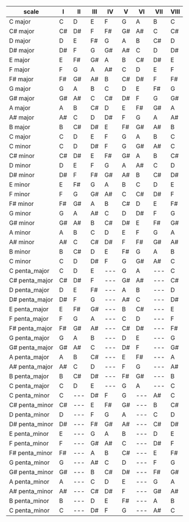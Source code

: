 |     scale      |  I  | II  | III | IV  |  V  | VI  | VII | VIII |
| -------------- | --- | --- | --- | --- | --- | --- | --- | ---- |
| C major        | C   | D   | E   | F   | G   | A   | B   | C    |
| C# major       | C#  | D#  | F   | F#  | G#  | A#  | C   | C#   |
| D major        | D   | E   | F#  | G   | A   | B   | C#  | D    |
| D# major       | D#  | F   | G   | G#  | A#  | C   | D   | D#   |
| E major        | E   | F#  | G#  | A   | B   | C#  | D#  | E    |
| F major        | F   | G   | A   | A#  | C   | D   | E   | F    |
| F# major       | F#  | G#  | A#  | B   | C#  | D#  | F   | F#   |
| G major        | G   | A   | B   | C   | D   | E   | F#  | G    |
| G# major       | G#  | A#  | C   | C#  | D#  | F   | G   | G#   |
| A major        | A   | B   | C#  | D   | E   | F#  | G#  | A    |
| A# major       | A#  | C   | D   | D#  | F   | G   | A   | A#   |
| B major        | B   | C#  | D#  | E   | F#  | G#  | A#  | B    |
| C major        | C   | D   | E   | F   | G   | A   | B   | C    |
| C minor        | C   | D   | D#  | F   | G   | G#  | A#  | C    |
| C# minor       | C#  | D#  | E   | F#  | G#  | A   | B   | C#   |
| D minor        | D   | E   | F   | G   | A   | A#  | C   | D    |
| D# minor       | D#  | F   | F#  | G#  | A#  | B   | C#  | D#   |
| E minor        | E   | F#  | G   | A   | B   | C   | D   | E    |
| F minor        | F   | G   | G#  | A#  | C   | C#  | D#  | F    |
| F# minor       | F#  | G#  | A   | B   | C#  | D   | E   | F#   |
| G minor        | G   | A   | A#  | C   | D   | D#  | F   | G    |
| G# minor       | G#  | A#  | B   | C#  | D#  | E   | F#  | G#   |
| A minor        | A   | B   | C   | D   | E   | F   | G   | A    |
| A# minor       | A#  | C   | C#  | D#  | F   | F#  | G#  | A#   |
| B minor        | B   | C#  | D   | E   | F#  | G   | A   | B    |
| C minor        | C   | D   | D#  | F   | G   | G#  | A#  | C    |
| C penta_major  | C   | D   | E   | --- | G   | A   | --- | C    |
| C# penta_major | C#  | D#  | F   | --- | G#  | A#  | --- | C#   |
| D penta_major  | D   | E   | F#  | --- | A   | B   | --- | D    |
| D# penta_major | D#  | F   | G   | --- | A#  | C   | --- | D#   |
| E penta_major  | E   | F#  | G#  | --- | B   | C#  | --- | E    |
| F penta_major  | F   | G   | A   | --- | C   | D   | --- | F    |
| F# penta_major | F#  | G#  | A#  | --- | C#  | D#  | --- | F#   |
| G penta_major  | G   | A   | B   | --- | D   | E   | --- | G    |
| G# penta_major | G#  | A#  | C   | --- | D#  | F   | --- | G#   |
| A penta_major  | A   | B   | C#  | --- | E   | F#  | --- | A    |
| A# penta_major | A#  | C   | D   | --- | F   | G   | --- | A#   |
| B penta_major  | B   | C#  | D#  | --- | F#  | G#  | --- | B    |
| C penta_major  | C   | D   | E   | --- | G   | A   | --- | C    |
| C penta_minor  | C   | --- | D#  | F   | G   | --- | A#  | C    |
| C# penta_minor | C#  | --- | E   | F#  | G#  | --- | B   | C#   |
| D penta_minor  | D   | --- | F   | G   | A   | --- | C   | D    |
| D# penta_minor | D#  | --- | F#  | G#  | A#  | --- | C#  | D#   |
| E penta_minor  | E   | --- | G   | A   | B   | --- | D   | E    |
| F penta_minor  | F   | --- | G#  | A#  | C   | --- | D#  | F    |
| F# penta_minor | F#  | --- | A   | B   | C#  | --- | E   | F#   |
| G penta_minor  | G   | --- | A#  | C   | D   | --- | F   | G    |
| G# penta_minor | G#  | --- | B   | C#  | D#  | --- | F#  | G#   |
| A penta_minor  | A   | --- | C   | D   | E   | --- | G   | A    |
| A# penta_minor | A#  | --- | C#  | D#  | F   | --- | G#  | A#   |
| B penta_minor  | B   | --- | D   | E   | F#  | --- | A   | B    |
| C penta_minor  | C   | --- | D#  | F   | G   | --- | A#  | C    |
